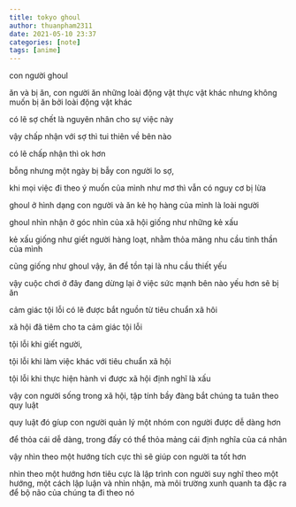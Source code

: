 ```yaml
---
title: tokyo ghoul
author: thuanpham2311
date: 2021-05-10 23:37
categories: [note]
tags: [anime]
---
```


con người ghoul

ăn và bị ăn, con người ăn những loài động vật thực vật khác nhưng không muốn bị ăn bởi loài động vật khác

có lẽ sợ chết là nguyên nhân cho sự việc này

vậy chấp nhận với sợ thì tui thiên về bên nào

có lẽ chấp nhận thì ok hơn

bỗng nhưng một ngày bị bẫy con người lo sợ,

khi mọi việc đi theo ý muốn của mình như mơ thì vẫn có nguy cơ bị lừa

ghoul ở hình dạng con người và ăn kẻ họ hàng của mình là loài người

ghoul nhìn nhận ở góc nhìn của xã hội giống như những kẻ xấu

kẻ xấu giống như giết người hàng loạt, nhằm thỏa mãng nhu cầu tinh thần của mình

cũng giống như ghoul vậy, ăn để tồn tại là nhu cầu thiết yếu

vậy cuộc chơi ở đây đang dừng lại ở việc sức mạnh bên nào yếu hơn sẽ bị ăn

cảm giác tội lỗi có lẽ được bắt nguồn từ tiêu chuẩn xã hôi

xã hội đã tiêm cho ta cảm giác tội lỗi

tội lỗi khi giết người,

tội lỗi khi làm việc khác với tiêu chuẩn xã hội

tội lỗi khi thực hiện hành vi được xã hội định nghĩ là xấu

vậy con người sống trong xã hội, tập tính bầy đàng bắt chúng ta tuân theo quy luật

quy luật đó gíup con người quản lý một nhóm con người được dễ dàng hơn

để thỏa cái dễ dàng, trong đấy có thể thỏa mảng cái định nghĩa của cá nhân

vậy nhìn theo một hướng tích cực thì sẽ giúp con người ta tốt hơn

nhìn theo một hướng hơn tiêu cực là lập trình con người suy nghĩ theo một hướng, một cách lập luận và nhìn nhận, mà môi trường xunh quanh ta đặc ra để bộ não của chúng ta đi theo nó
